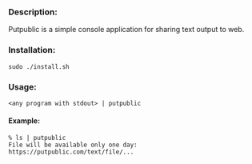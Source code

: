 ### Description:
Putpublic is a simple console application for sharing text output to web. 

### Installation:
```
sudo ./install.sh
```

### Usage:
```
<any program with stdout> | putpublic
```

#### Example:
```
% ls | putpublic
File will be available only one day: https://putpublic.com/text/file/...
```